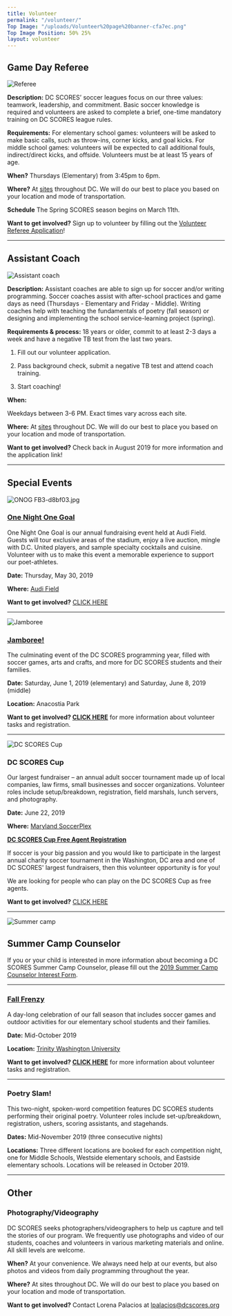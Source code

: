 ```yaml
---
title: Volunteer
permalink: "/volunteer/"
Top Image: "/uploads/Volunteer%20page%20banner-cfa7ec.png"
Top Image Position: 50% 25%
layout: volunteer
---
```


<span id="volunteer-referee"></span>

## Game Day Referee

![Referee](/uploads/volunteer-referee-float-left.jpg)

**Description:**
DC SCORES’ soccer leagues focus on our three values: teamwork, leadership, and commitment. Basic soccer knowledge is required and volunteers are asked to complete a brief, one-time mandatory training on DC SCORES league rules.

**Requirements:**
For elementary school games: volunteers will be asked to make basic calls, such as throw-ins, corner kicks, and goal kicks. For middle school games: volunteers will be expected to call additional fouls, indirect/direct kicks, and offside. Volunteers must be at least 15 years of age.

**When?**
Thursdays (Elementary) from 3:45pm to 6pm.

**Where?**
At <a href="/our-program/program-sites/" target="_blank">sites</a> throughout DC. We will do our best to place you based on your location and mode of transportation.

**Schedule**
The Spring SCORES season begins on March 11th.

**Want to get involved?**
Sign up to volunteer by filling out the [Volunteer Referee Application](https://docs.google.com/forms/d/e/1FAIpQLSdtpW2rvPWQ-mzjq-XRo9frtaUwqTiURtSndRcggh1qTnBKcQ/viewform)!

---

<span id="volunteer-assistant-coach"></span>

## Assistant Coach

![Assistant coach](/uploads/volunteer-assistant-coach-float-left.jpg)

**Description:**
Assistant coaches are able to sign up for soccer and/or writing programming. Soccer coaches assist with after-school practices and game days as need (Thursdays - Elementary and Friday - Middle). Writing coaches help with teaching the fundamentals of poetry (fall season) or designing and implementing the school service-learning project (spring).

**Requirements & process:**
18 years or older, commit to at least 2-3 days a week and have a negative TB test from the last two years.

1. Fill out our volunteer application.

2. Pass background check, submit a negative TB test and attend coach training.

3. Start coaching!

**When:**

Weekdays between 3-6 PM. Exact times vary across each site.

**Where:**
At <a href="/our-program/program-sites/" target="_blank">sites</a> throughout DC. We will do our best to place you based on your location and mode of transportation.

**Want to get involved?**
Check back in August 2019 for more information and the application link!

---

<span id="volunteer-special-events"></span>

## Special Events

![ONOG FB3-d8bf03.jpg](/uploads/ONOG%20FB3-d8bf03.jpg)

### [One Night One Goal](https://onog.dcscores.org/)

One Night One Goal is our annual fundraising event held at Audi Field. Guests will tour exclusive areas of the stadium, enjoy a live auction, mingle with D.C. United players, and sample specialty cocktails and cuisine. Volunteer with us to make this event a memorable experience to support our poet-athletes.

**Date:** Thursday, May 30, 2019

**Where:** [Audi Field](https://www.google.com/maps/place/Audi\+Field/@38.8689556,-77.0151054,17z/data=!3m1!4b1!4m5!3m4!1s0x89b7b76255c962df:0x958b3d454edb82d0!8m2!3d38.8689514!4d-77.0129167)

**Want to get involved?** [CLICK HERE](https://docs.google.com/forms/d/e/1FAIpQLScPqsqtppDCRjutCUoxLA6y57ni3_CTJ1mKAjZvCu5_jpvAGA/viewform)

---

![Jamboree](/uploads/volunteer-jamboree-float-left-small.jpg)

### [Jamboree!](https://www.dcscores.org/jamboree/)

The culminating event of the DC SCORES programming year, filled with soccer games, arts and crafts, and more for DC SCORES students and their families.

**Date:** Saturday, June 1, 2019 (elementary) and Saturday, June 8, 2019 (middle)

**Location:** Anacostia Park

**Want to get involved? [CLICK HERE](https://www.dcscores.org/jamboree/)** for more information about volunteer tasks and registration.

---

![DC SCORES Cup](/uploads/volunteer-scores-cup-float-right.jpg)

### DC SCORES Cup

Our largest fundraiser – an annual adult soccer tournament made up of local companies, law firms, small businesses and soccer organizations. Volunteer roles include setup/breakdown, registration, field marshals, lunch servers, and photography.

**Date:** June 22, 2019

**Where:** [Maryland SoccerPlex](https://www.google.com/maps?q=maryland\+soccerplex&um=1&ie=UTF-8&sa=X&ved=0ahUKEwixw42ElYnfAhVqzlkKHeY2BY0Q_AUIDigB)

**[DC SCORES Cup Free Agent Registration](https://docs.google.com/forms/d/e/1FAIpQLSfXGZyN-D97D1Ledc6JErcYo58O0EDtJnhsLFypA5zBt4HCcA/viewform)**

If soccer is your big passion and you would like to participate in the largest annual charity soccer tournament in the Washington, DC area and one of DC SCORES' largest fundraisers, then this volunteer opportunity is for you!

We are looking for people who can play on the DC SCORES Cup as free agents.

**Want to get involved?** [CLICK HERE](https://docs.google.com/forms/d/e/1FAIpQLSfXGZyN-D97D1Ledc6JErcYo58O0EDtJnhsLFypA5zBt4HCcA/viewform)

---

<span id="volunteer-summer-camp"></span>

![Summer camp](/uploads/volunteer-summer-camp-float-left.jpg)

## Summer Camp Counselor

If you or your child is interested in more information about becoming a DC SCORES Summer Camp Counselor, please fill out the [2019 Summer Camp Counselor Interest Form](https://docs.google.com/forms/d/e/1FAIpQLSdm3lwtPaIWBnGik0wmCkumA_0mni-xPIUbIWBQ4maPwngo_w/viewform).

---

### [Fall Frenzy](https://www.dcscores.org/fallfrenzy/)

A day-long celebration of our fall season that includes soccer games and outdoor activities for our elementary school students and their families.

**Date:** Mid-October 2019

**Location:** [Trinity Washington University](https://www.google.com/maps/place/Trinity\+Washington\+University/@38.9275815,-77.007104,17z/data=!3m1!4b1!4m5!3m4!1s0x89b7c7f95d00e459:0x5d7b60436fe81cce!8m2!3d38.9275815!4d-77.0049153)

**Want to get involved? [CLICK HERE](https://www.dcscores.org/fallfrenzy/)** for more information about volunteer tasks and registration.

---

### Poetry Slam!

This two-night, spoken-word competition features DC SCORES students performing their original poetry. Volunteer roles include set-up/breakdown, registration, ushers, scoring assistants, and stagehands.

**Dates:** Mid-November 2019 (three consecutive nights)

**Locations:** Three different locations are booked for each competition night, one for Middle Schools, Westside elementary schools, and Eastside elementary schools. Locations will be released in October 2019.

---

<span id="volunteer-other"></span>

## Other

### Photography/Videography

DC SCORES seeks photographers/videographers to help us capture and tell the stories of our program. We frequently use photographs and video of our students, coaches and volunteers in various marketing materials and online. All skill levels are welcome.

**When?**
At your convenience. We always need help at our events, but also photos and videos from daily programming throughout the year.

**Where?**
At sites throughout DC. We will do our best to place you based on your location and mode of transportation.

**Want to get involved?**
Contact Lorena Palacios at lpalacios@dcscores.org